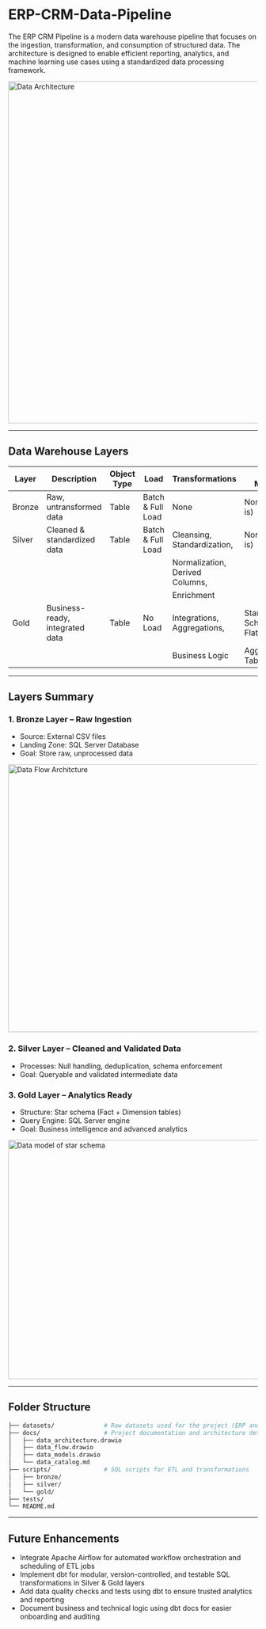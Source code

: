 # ERP-CRM-Data-Pipeline
The ERP CRM Pipeline is a modern data warehouse pipeline that focuses on the ingestion, transformation, and consumption of structured data. The architecture is designed to enable efficient reporting, analytics, and machine learning use cases using a standardized data processing framework.

<img width="901" height="691" alt="Data Architecture" src="https://github.com/user-attachments/assets/84cf43f9-74e9-4ec4-a87c-a537cb1af5fe" />

---

## Data Warehouse Layers
| Layer  | Description                     | Object Type | Load              | Transformations                 | Data Model         |
| ------ | ------------------------------- | ----------- | ----------------- | ------------------------------- | ------------------ |
| Bronze | Raw, untransformed data         | Table       | Batch & Full Load | None                            | None (as-is)       |
| Silver | Cleaned & standardized data     | Table       | Batch & Full Load | Cleansing, Standardization,     | None (as-is)       |
|        |                                 |             |                   | Normalization, Derived Columns, |                    |
|        |                                 |             |                   | Enrichment                      |                    |
| Gold   | Business-ready, integrated data | Table       | No Load           | Integrations, Aggregations,     | Star Schema, Flat, |
|        |                                 |             |                   | Business Logic                  | Aggregated Table   |

---

## Layers Summary
### 1. Bronze Layer – Raw Ingestion
- Source: External CSV files
- Landing Zone: SQL Server Database
- Goal: Store raw, unprocessed data

<img width="821" height="541" alt="Data Flow Architcture" src="https://github.com/user-attachments/assets/40be832d-181d-42d5-8f87-92fcc19357b8" />

### 2. Silver Layer – Cleaned and Validated Data
- Processes: Null handling, deduplication, schema enforcement
- Goal: Queryable and validated intermediate data

### 3. Gold Layer – Analytics Ready
- Structure: Star schema (Fact + Dimension tables)
- Query Engine:  SQL Server engine
- Goal: Business intelligence and advanced analytics

<img width="871" height="483" alt="Data model of star schema" src="https://github.com/user-attachments/assets/c5210e3d-0829-4b29-a72e-84368079ab51" />

---

## Folder Structure
```bash
├── datasets/              # Raw datasets used for the project (ERP and CRM data)
├── docs/                  # Project documentation and architecture details
│   ├── data_architecture.drawio
│   ├── data_flow.drawio
│   ├── data_models.drawio
│   └── data_catalog.md
├── scripts/               # SQL scripts for ETL and transformations
│   ├── bronze/
│   ├── silver/
│   └── gold/
├── tests/
└── README.md
```


---

## Future Enhancements
- Integrate Apache Airflow for automated workflow orchestration and scheduling of ETL jobs
- Implement dbt for modular, version-controlled, and testable SQL transformations in Silver & Gold layers
- Add data quality checks and tests using dbt to ensure trusted analytics and reporting
- Document business and technical logic using dbt docs for easier onboarding and auditing
